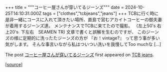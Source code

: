 +++
title = """コーヒー屋さんが穿いてるジーンズ"""
date = 2024-10-25T14:10:31.000Z
tags = ["clothes","tcbjeans","jeans"]
+++
TCBに行く時に是非一緒にコースに入れて頂きたい場所、直島で営むアカイトコーヒーの御夫妻が着用するジーンズ達。 メンテナンスでTCBに来てたので撮影。 （左上50’s 右上20’s  下左右　SEAMEN TR) 文章で書くと誤解を生むのですが、 このジーンズの様に定期的に洗ったたジーンズの方が 『お！vintage?』 って思う事が多い気がします。 そんな事言いながら私はついつい洗いを我慢してToo muchな \[…\]

The post [コーヒー屋さんが穿いてるジーンズ](http://tcbjeans.com/2024/10/25/49682) first appeared on [TCB jeans](http://tcbjeans.com).

[[source]](http://tcbjeans.com/2024/10/25/49682)
